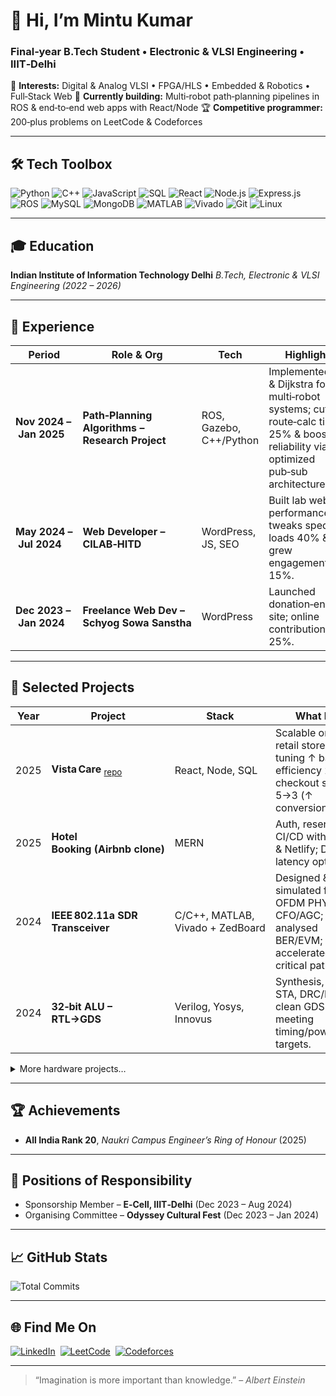# 👋 Hi, I’m **Mintu Kumar**

### Final‑year B.Tech Student • Electronic & VLSI Engineering • IIIT‑Delhi

🔭 **Interests:** Digital & Analog VLSI • FPGA/HLS • Embedded & Robotics • Full‑Stack Web
🚀 **Currently building:** Multi‑robot path‑planning pipelines in ROS & end‑to‑end web apps with React/Node
🏆 **Competitive programmer:** 200‑plus problems on LeetCode & Codeforces

---

## 🛠️ Tech Toolbox

![Python](https://img.shields.io/badge/Python-3776AB?logo=python\&style=for-the-badge)
![C++](https://img.shields.io/badge/C++-00599C?logo=c%2B%2B\&style=for-the-badge)
![JavaScript](https://img.shields.io/badge/JavaScript-F7DF1E?logo=javascript\&style=for-the-badge)
![SQL](https://img.shields.io/badge/SQL-4479A1?logo=mysql\&style=for-the-badge)
![React](https://img.shields.io/badge/React-20232A?logo=react\&style=for-the-badge)
![Node.js](https://img.shields.io/badge/Node.js-339933?logo=node.js\&style=for-the-badge)
![Express.js](https://img.shields.io/badge/Express.js-000000?logo=express\&style=for-the-badge)
![ROS](https://img.shields.io/badge/ROS-DARK?logo=ros\&style=for-the-badge)
![MySQL](https://img.shields.io/badge/MySQL-4479A1?logo=mysql\&style=for-the-badge)
![MongoDB](https://img.shields.io/badge/MongoDB-47A248?logo=mongodb\&style=for-the-badge)
![MATLAB](https://img.shields.io/badge/MATLAB-0076A8?logo=mathworks\&style=for-the-badge)
![Vivado](https://img.shields.io/badge/Vivado-FFB500?style=for-the-badge)
![Git](https://img.shields.io/badge/Git-F05032?logo=git\&style=for-the-badge)
![Linux](https://img.shields.io/badge/Linux-FCC624?logo=linux\&style=for-the-badge)

---

## 🎓 Education

**Indian Institute of Information Technology Delhi**
*B.Tech, Electronic & VLSI Engineering (2022 – 2026)* 

---

## 💼 Experience

| Period                  | Role & Org                                      | Tech                    | Highlights                                                                                                                            |
| ----------------------- | ----------------------------------------------- | ----------------------- | ------------------------------------------------------------------------------------------------------------------------------------- |
| **Nov 2024 – Jan 2025** | **Path‑Planning Algorithms – Research Project** | ROS, Gazebo, C++/Python | Implemented A\* & Dijkstra for multi‑robot systems; cut route‑calc time 25% & boosted reliability via optimized pub‑sub architecture. |
| **May 2024 – Jul 2024** | **Web Developer – CILAB‑HITD**                  | WordPress, JS, SEO      | Built lab website; performance tweaks sped loads 40% & grew engagement 15%.                                                           |
| **Dec 2023 – Jan 2024** | **Freelance Web Dev – Schyog Sowa Sanstha**     | WordPress               | Launched donation‑enabled site; online contributions up 25%.                                                                          |

---

## 🚀 Selected Projects

| Year | Project                                                                     | Stack                            | What I did                                                                                                     |
| ---- | --------------------------------------------------------------------------- | -------------------------------- | -------------------------------------------------------------------------------------------------------------- |
| 2025 | **Vista Care** <sub>[repo](https://github.com/MINTU296/Vistacare.com)</sub> | React, Node, SQL                 | Scalable online retail store; query tuning ↑ backend efficiency 25%, checkout steps ↓ 5→3 (↑ conversions 10%). |
| 2025 | **Hotel Booking (Airbnb clone)**                                            | MERN                             | Auth, reservations, CI/CD with Vercel & Netlify; DB latency optimized.                                         |
| 2024 | **IEEE 802.11a SDR Transceiver**                                            | C/C++, MATLAB, Vivado + ZedBoard | Designed & simulated full OFDM PHY incl. CFO/AGC; analysed BER/EVM; accelerated critical paths in PL.          |
| 2024 | **32‑bit ALU – RTL→GDS**                                                    | Verilog, Yosys, Innovus          | Synthesis, P\&R, STA, DRC/LVS clean GDSII meeting timing/power/area targets.                                   |

<details>
<summary>More hardware projects…</summary>

* **AOI33 Complex vs. Non‑complex Gate Layouts (65 nm)** – Compared delay/area trade‑offs.
* **8T 2‑RW SRAM Array (65 nm)** – Custom I/O, precharge & write drivers meeting PVT corner specs.

</details>

---

## 🏆 Achievements

* **All India Rank 20**, *Naukri Campus Engineer’s Ring of Honour* (2025)

---

## 👥 Positions of Responsibility

* Sponsorship Member – **E‑Cell, IIIT‑Delhi** (Dec 2023 – Aug 2024)
* Organising Committee – **Odyssey Cultural Fest** (Dec 2023 – Jan 2024)

---

## 📈 GitHub Stats
![Total Commits](https://github-readme-stats.vercel.app/api?username=MINTU296\&include_all_commits=true\&show_icons=true\&theme=radical)

---

## 🌐 Find Me On

[![LinkedIn](https://img.shields.io/badge/LinkedIn-0A66C2?logo=linkedin\&style=for-the-badge)](https://www.linkedin.com/in/mintu-kumar-a748a325b/) 
[![LeetCode](https://img.shields.io/badge/LeetCode-FFA116?logo=leetcode\&style=for-the-badge)](https://leetcode.com/u/mintu_m07/) 
[![Codeforces](https://img.shields.io/badge/Codeforces-1F8ACB?logo=codeforces\&style=for-the-badge)](https://codeforces.com/profile/mintu_007/) 

---

> “Imagination is more important than knowledge.” – *Albert Einstein*
